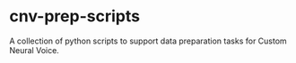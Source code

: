 # cnv-prep-scripts
A collection of python scripts to support data preparation tasks for Custom Neural Voice.
